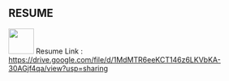 ## RESUME

<img height="50" src="https://cdn-icons-png.flaticon.com/128/3135/3135692.png" />  Resume Link : https://drive.google.com/file/d/1MdMTR6eeKCT146z6LKVbKA-30AGjf4qa/view?usp=sharing
